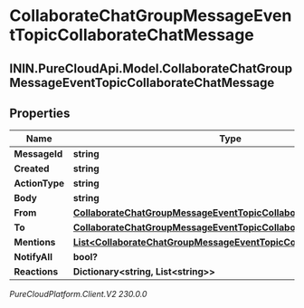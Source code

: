 # CollaborateChatGroupMessageEventTopicCollaborateChatMessage

## ININ.PureCloudApi.Model.CollaborateChatGroupMessageEventTopicCollaborateChatMessage

## Properties

|Name | Type | Description | Notes|
|------------ | ------------- | ------------- | -------------|
| **MessageId** | **string** |  | [optional] |
| **Created** | **string** |  | [optional] |
| **ActionType** | **string** |  | [optional] |
| **Body** | **string** |  | [optional] |
| **From** | [**CollaborateChatGroupMessageEventTopicCollaborateChatEntity**](CollaborateChatGroupMessageEventTopicCollaborateChatEntity) |  | [optional] |
| **To** | [**CollaborateChatGroupMessageEventTopicCollaborateChatEntity**](CollaborateChatGroupMessageEventTopicCollaborateChatEntity) |  | [optional] |
| **Mentions** | [**List&lt;CollaborateChatGroupMessageEventTopicCollaborateChatEntity&gt;**](CollaborateChatGroupMessageEventTopicCollaborateChatEntity) |  | [optional] |
| **NotifyAll** | **bool?** |  | [optional] |
| **Reactions** | **Dictionary&lt;string, List&lt;string&gt;&gt;** |  | [optional] |



_PureCloudPlatform.Client.V2 230.0.0_
